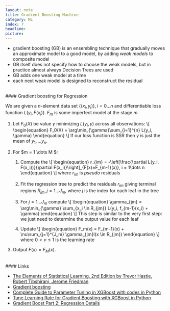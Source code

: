 ```yaml
---
layout: note
title: Gradient Boosting Machine
category: ML
index: 7
headline:
picture:
---
```


- gradient boosting (GB) is an ensembling technique that gradually moves an approximate model to
a good model, by adding _weak models_ to composite model
- GB itself does not specify how to choose the weak models, but in practice almost always Decision Trees are used
- GB adds one weak model at a time
- each next weak model is designed to reconstruct the residual 

<br>
#### Gradient boosting for Regression

We are given a $n$-element data set $\{(x_i, y_i)\}, i = 0 \dots n$ and differentiable loss function $L(y_i, F(x_i))$.
$F_m$ is some imperfect model at the stage $m$.

1. Let $F_0(X)$ be value $\gamma$ minimizing $L(y_i, \gamma)$ across all observations:
\\[
\begin{equation}
F_0(X) = \arg\min_{\gamma}\sum_{i=1}^{n} L(y_i, \gamma)
\end{equation}
\\]
If our loss function is SSR then $\gamma$ is just the mean of $y_1,\dots y_n$.

2. For $m = 1 \dots M $:
    1. Compute the 
    \\[
    \begin{equation}
    r_{im} = -\left[\frac{\partial L(y_i, F(x_i))}{\partial F(x_i)}\right]\_{F(x)=F_{m-1}(x)}, i = 1\dots n
    \end{equation}
    \\]
    where $r_{im}$ is _pseudo_ residuals

    2. Fit the regression tree to predict the residuals $r_{im}$ giving terminal regions $R_{jm}, j=1 \dots J_m$,
    where $j$ is the index for each leaf in the tree

    3. For $j = 1 \dots J_m$ compute
    \\[
    \begin{equation}
    \gamma_{jm} = \arg\min_{\gamma} \sum_{x_i \in R_{jm}} L(y_i, f_{m-1}(x_i) + \gamma)
    \end{equation}
    \\]
    This step is similar to the very first step: we just need to determine the output value for each leaf 
    4. Update
    \\[
    \begin{equation}
    F_m(x) = F_{m-1}(x) + \nu\sum_{j=1}^{J_m} \gamma_{jm}I(x \in R_{jm})
    \end{equation}
    \\]
    where $0 <\nu \leq 1$ is the learning rate
3. Output $F(x) = F_M(x)$.


<br>
#### Links

- [The Elements of Statistical Learning. 2nd Edition by Trevor Hastie, Robert Tibshirani, Jerome Friedman](https://web.stanford.edu/~hastie/Papers/ESLII.pdf)
- [Gradient boosting](https://explained.ai/gradient-boosting)
- [Complete Guide to Parameter Tuning in XGBoost with codes in Python](https://www.analyticsvidhya.com/blog/2016/03/complete-guide-parameter-tuning-xgboost-with-codes-python/)
- [Tune Learning Rate for Gradient Boosting with XGBoost in Python](https://machinelearningmastery.com/tune-learning-rate-for-gradient-boosting-with-xgboost-in-python/)
- [Gradient Boost Part 2: Regression Details](https://www.youtube.com/watch?v=2xudPOBz-vs&list=PLblh5JKOoLUICTaGLRoHQDuF_7q2GfuJF&index=45)
